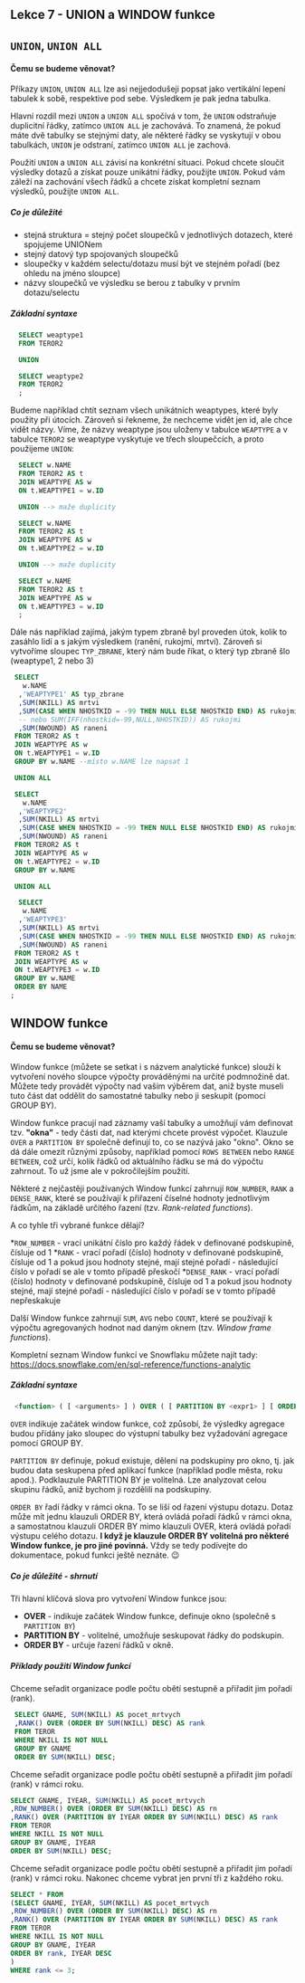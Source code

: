## Lekce 7 - UNION a WINDOW funkce

## `UNION`, `UNION ALL`

#### Čemu se budeme věnovat?

Příkazy `UNION`, `UNION ALL` lze asi nejjedodušeji popsat jako vertikální lepení tabulek k sobě, respektive pod sebe.
Výsledkem je pak jedna tabulka.

Hlavní rozdíl mezi `UNION` a `UNION ALL` spočívá v tom, že `UNION` odstraňuje duplicitní řádky, zatímco `UNION ALL` je zachovává. To znamená, že pokud máte dvě tabulky se stejnými daty, ale některé řádky se vyskytují v obou tabulkách, `UNION` je odstraní, zatímco `UNION ALL` je zachová.

Použití `UNION` a `UNION ALL` závisí na konkrétní situaci. Pokud chcete sloučit výsledky dotazů a získat pouze unikátní řádky, použijte `UNION`. Pokud vám záleží na zachování všech řádků a chcete získat kompletní seznam výsledků, použijte `UNION ALL`.

##### Co je důležité

- stejná struktura = stejný počet sloupečků v jednotlivých dotazech, které spojujeme UNIONem
- stejný datový typ spojovaných sloupečků
- sloupečky v každém selectu/dotazu musí být ve stejném pořadí (bez ohledu na jméno sloupce)
- názvy sloupečků ve výsledku se berou z tabulky v prvním dotazu/selectu

##### Základní syntaxe

  ```sql
    SELECT weaptype1 
    FROM TEROR2
 
    UNION

    SELECT weaptype2
    FROM TEROR2
    ;
  ```

  Budeme například chtít seznam všech unikátních weaptypes, které byly použity při útocích. Zároveň si řekneme, že nechceme vidět jen id, ale chce vidět názvy. 
  Víme, že názvy weaptype jsou uloženy v tabulce `WEAPTYPE` a v tabulce `TEROR2` se weaptype vyskytuje ve třech sloupečcích, a proto použijeme `UNION`:

  ```sql
    SELECT w.NAME 
    FROM TEROR2 AS t
    JOIN WEAPTYPE AS w
    ON t.WEAPTYPE1 = w.ID

    UNION --> maže duplicity

    SELECT w.NAME
    FROM TEROR2 AS t
    JOIN WEAPTYPE AS w
    ON t.WEAPTYPE2 = w.ID

    UNION --> maže duplicity

    SELECT w.NAME
    FROM TEROR2 AS t
    JOIN WEAPTYPE AS w
    ON t.WEAPTYPE3 = w.ID
    ;
  ```

Dále nás například zajímá, jakým typem zbraně byl proveden útok, kolik to zasáhlo lidí a s jakým výsledkem (ranění, rukojmí, mrtví). Zároveň si vytvoříme sloupec `TYP_ZBRANE`, který nám bude říkat, o který typ zbraně šlo (weaptype1, 2 nebo 3)

```sql
 SELECT 
   w.NAME
  ,'WEAPTYPE1' AS typ_zbrane
  ,SUM(NKILL) AS mrtvi
  ,SUM(CASE WHEN NHOSTKID = -99 THEN NULL ELSE NHOSTKID END) AS rukojmi 
  -- nebo SUM(IFF(nhostkid=-99,NULL,NHOSTKID)) AS rukojmi
  ,SUM(NWOUND) AS raneni 
 FROM TEROR2 AS t
 JOIN WEAPTYPE AS w
 ON t.WEAPTYPE1 = w.ID
 GROUP BY w.NAME --místo w.NAME lze napsat 1

 UNION ALL

 SELECT 
   w.NAME
  ,'WEAPTYPE2'
  ,SUM(NKILL) AS mrtvi
  ,SUM(CASE WHEN NHOSTKID = -99 THEN NULL ELSE NHOSTKID END) AS rukojmi
  ,SUM(NWOUND) AS raneni
 FROM TEROR2 AS t
 JOIN WEAPTYPE AS w
 ON t.WEAPTYPE2 = w.ID
 GROUP BY w.NAME

 UNION ALL

  SELECT 
   w.NAME
  ,'WEAPTYPE3'
  ,SUM(NKILL) AS mrtvi
  ,SUM(CASE WHEN NHOSTKID = -99 THEN NULL ELSE NHOSTKID END) AS rukojmi
  ,SUM(NWOUND) AS raneni
 FROM TEROR2 AS t
 JOIN WEAPTYPE AS w
 ON t.WEAPTYPE3 = w.ID
 GROUP BY w.NAME
 ORDER BY NAME
;
```

## WINDOW funkce

#### Čemu se budeme věnovat?

Window funkce (můžete se setkat i s názvem analytické funkce) slouží k vytvoření nového sloupce výpočty prováděnými na určité podmnožině dat. 
Můžete tedy provádět výpočty nad vaším výběrem dat, aniž byste museli tuto část dat oddělit do samostatné tabulky nebo ji seskupit (pomocí GROUP BY).

Window funkce pracují nad záznamy vaší tabulky a umožňují vám definovat tzv. **"okna"** - tedy části dat, nad kterými chcete provést výpočet. 
Klauzule `OVER` a `PARTITION BY` společně definují to, co se nazývá jako "okno". Okno se dá dále omezit různými způsoby, například pomocí `ROWS BETWEEN` nebo `RANGE BETWEEN`, což určí, kolik řádků od aktuálního řádku se má do výpočtu zahrnout. To už jsme ale v pokročilejším použití.


Některé z nejčastěji používaných Window funkcí zahrnují `ROW_NUMBER`, `RANK` a `DENSE_RANK`, které se používají k přiřazení číselné hodnoty jednotlivým řádkům, na základě určitého řazení (tzv. *Rank-related functions*). 

A co tyhle tři vybrané funkce dělají?

*`ROW_NUMBER` - vrací unikátní číslo pro každý řádek v definované podskupině, čísluje od 1
*`RANK` - vrací pořadí (číslo) hodnoty v definované podskupině, čísluje od 1 a pokud jsou hodnoty stejné, mají stejné pořadí - následující číslo v pořadí se ale v tomto případě přeskočí
*`DENSE_RANK` - vrací pořadí (číslo) hodnoty v definované podskupině, čísluje od 1 a pokud jsou hodnoty stejné, mají stejné pořadí - následující číslo v pořadí se v tomto případě nepřeskakuje

Další Window funkce zahrnují `SUM`, `AVG` nebo `COUNT`, které se používají k výpočtu agregovaných hodnot nad daným oknem (tzv. *Window frame functions*).

Kompletní seznam Window funkcí ve Snowflaku můžete najít tady: https://docs.snowflake.com/en/sql-reference/functions-analytic

##### Základní syntaxe

```sql
 <function> ( [ <arguments> ] ) OVER ( [ PARTITION BY <expr1> ] [ ORDER BY <expr2> ] )
```
`OVER` indikuje začátek window funkce, což způsobí, že výsledky agregace budou přidány jako sloupec do výstupní tabulky bez vyžadování agregace pomocí GROUP BY.

`PARTITION BY` definuje, pokud existuje, dělení na podskupiny pro okno, tj. jak budou data seskupena před aplikací funkce (například podle města, roku apod.). Podklauzule PARTITION BY je volitelná. Lze analyzovat celou skupinu řádků, aniž bychom ji rozdělili na podskupiny.

`ORDER BY` řadí řádky v rámci okna. To se liší od řazení výstupu dotazu. Dotaz může mít jednu klauzuli ORDER BY, která ovládá pořadí řádků v rámci okna, a samostatnou klauzuli ORDER BY mimo klauzuli OVER, která ovládá pořadí výstupu celého dotazu.
**I když je klauzule ORDER BY volitelná pro některé Window funkce, je pro jiné povinná.** Vždy se tedy podívejte do dokumentace, pokud funkci ještě neznáte. 😉

##### Co je důležité - shrnutí

Tři hlavní klíčová slova pro vytvoření Window funkce jsou:

- **OVER** - indikuje začátek Window funkce, definuje okno (společně s `PARTITION BY`)
- **PARTITION BY** - volitelné, umožňuje seskupovat řádky do podskupin.
- **ORDER BY** - určuje řazení řádků v okně.

##### Příklady použití Window funkcí

Chceme seřadit organizace podle počtu obětí sestupně a přiřadit jim pořadí (rank).

```sql
 SELECT GNAME, SUM(NKILL) AS pocet_mrtvych
 ,RANK() OVER (ORDER BY SUM(NKILL) DESC) AS rank
 FROM TEROR
 WHERE NKILL IS NOT NULL
 GROUP BY GNAME
 ORDER BY SUM(NKILL) DESC;
```


Chceme seřadit organizace podle počtu obětí sestupně a přiřadit jim pořadí (rank) v rámci roku.

 ```sql
 SELECT GNAME, IYEAR, SUM(NKILL) AS pocet_mrtvych
 ,ROW_NUMBER() OVER (ORDER BY SUM(NKILL) DESC) AS rn
 ,RANK() OVER (PARTITION BY IYEAR ORDER BY SUM(NKILL) DESC) AS rank
 FROM TEROR
 WHERE NKILL IS NOT NULL
 GROUP BY GNAME, IYEAR
 ORDER BY SUM(NKILL) DESC;
```

Chceme seřadit organizace podle počtu obětí sestupně a přiřadit jim pořadí (rank) v rámci roku. Nakonec chceme vybrat jen první tři z každého roku.
 ```sql
 SELECT * FROM
 (SELECT GNAME, IYEAR, SUM(NKILL) AS pocet_mrtvych
 ,ROW_NUMBER() OVER (ORDER BY SUM(NKILL) DESC) AS rn
 ,RANK() OVER (PARTITION BY IYEAR ORDER BY SUM(NKILL) DESC) AS rank
 FROM TEROR
 WHERE NKILL IS NOT NULL
 GROUP BY GNAME, IYEAR
 ORDER BY rank, IYEAR DESC
 ) 
 WHERE rank <= 3;
```
